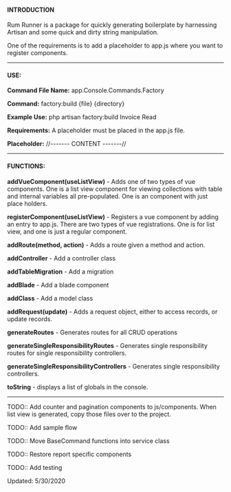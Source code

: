 #### INTRODUCTION

Rum Runner is a package for quickly generating boilerplate by harnessing Artisan and some quick and dirty string manipulation.

One of the requirements is to add a placeholder to app.js where you want to register components. 

************************************************

#### USE:

**Command File Name:** app.Console.Commands.Factory

**Command:**  factory:build {file} {directory}

**Example Use:** php artisan factory:build Invoice Read

**Requirements:** A placeholder must be placed in the app.js file.

**Placeholder:** //------- CONTENT -------//
    
************************************************

#### FUNCTIONS:

**addVueComponent(useListView)** - Adds one of two types of vue components. One is a list view component for viewing collections with table and internal variables all pre-populated. One is an component with just place holders.

**registerComponent(useListView)** - Registers a vue component by adding an entry to app.js. There are two types of vue registrations. One is for list view, and one is just a regular component.

**addRoute(method, action)** - Adds a route given a method and action.

**addController** - Add a controller class

**addTableMigration** - Add a migration

**addBlade** - Add a blade component

**addClass** - Add a model class

**addRequest(update)** - Adds a request object, either to access records, or update records.

**generateRoutes** - Generates routes for all CRUD operations

**generateSingleResponsibilityRoutes** - Generates single responsibility routes for single responsibility controllers.

**generateSingleResponsibilityControllers** - Generates single responsibility controllers.

**toString** - displays a list of globals in the console.

************************************************

TODO:: Add counter and pagination components to js/components. When list view is generated, copy those files over to the project.

TODO:: Add sample flow

TODO:: Move BaseCommand functions into service class

TODO:: Restore report specific components

TODO:: Add testing

Updated: 5/30/2020
